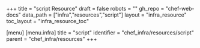 +++
title = "script Resource"
draft = false
robots = ""
gh_repo = "chef-web-docs"
data_path = ["infra","resources","script"]
layout = "infra_resource"
toc_layout = "infra_resource_toc"

[menu]
  [menu.infra]
    title = "script"
    identifier = "chef_infra/resources/script"
    parent = "chef_infra/resources"
+++

<!-- The contents of this page are automatically generated from the script.yaml file in the data directory. -->
<!-- To suggest a change, edit the https://github.com/chef/chef/blob/master/lib/chef/resource/script.rb file
      and submit a pull request to the https://github.com/chef/chef repository. -->
